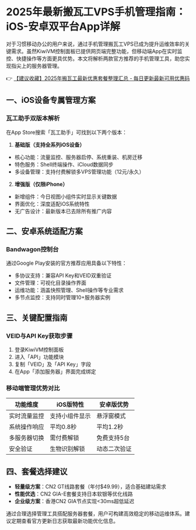 # 2025年最新搬瓦工VPS手机管理指南：iOS-安卓双平台App详解

对于习惯移动办公的用户来说，通过手机管理搬瓦工VPS已成为提升运维效率的关键需求。虽然KiwiVM控制面板已提供网页端完整功能，但移动端App在实时监控、快捷操作等方面更具优势。本文将解析两款官方推荐的手机管理工具，助您实现指尖上的服务器管理。

👉 [【建议收藏】2025年搬瓦工最新优惠套餐整理汇总 - 每日更新最新可用优惠码](https://bit.ly/banwagon)

## 一、iOS设备专属管理方案

### 瓦工助手双版本解析
在App Store搜索「瓦工助手」可找到以下两个版本：
1. **基础版（支持全系列iOS设备）**
- 核心功能：流量监控、服务器启停、系统重装、机房迁移
- 特色服务：Shell终端操作、iCloud数据同步
- 多设备管理：支持付费解锁多VPS管理功能（12元/永久）

2. **增强版（仅限iPhone）**
- 新增组件：今日视图小组件实时显示关键数据
- 界面优化：深度适配iOS系统特性
- 无广告设计：最新版本已去除所有推广内容

## 二、安卓系统适配方案

### Bandwagon控制台
通过Google Play安装的官方推荐应用具备以下特性：
- 多协议支持：兼容API Key和VEID双重验证
- 文件管理：可视化目录操作界面
- 运维功能：涵盖快照管理、Shell操作等专业需求
- 多节点监控：支持同时管理10+服务器实例

## 三、关键配置指南

### VEID与API Key获取步骤
1. 登录KiwiVM控制面板
2. 进入「API」功能模块
3. 复制「VEID」及「API Key」字段
4. 在App「添加服务器」界面完成绑定

### 移动端管理优势对比
| 功能维度        | iOS版特性           | 安卓版优势         |
|----------------|--------------------|------------------|
| 实时流量监控    | 支持小组件显示      | 悬浮窗模式        |
| 系统操作响应    | 平均0.8秒          | 平均1.2秒        |
| 多服务器切换    | 需付费解锁         | 免费支持5台       |
| 安全验证        | 生物识别解锁       | 动态二次验证      |

## 四、套餐选择建议
- **轻量级方案**：CN2 GT线路套餐（年付$49.99），适合基础建站需求
- **性能优选**：CN2 GIA-E套餐支持日本软银等优化线路
- **企业级方案**：香港CN2 GIA节点实现<30ms超低延迟

通过合理选择管理工具搭配服务器套餐，用户可构建高效稳定的移动运维体系。建议定期查看官方更新日志获取最新功能优化信息。